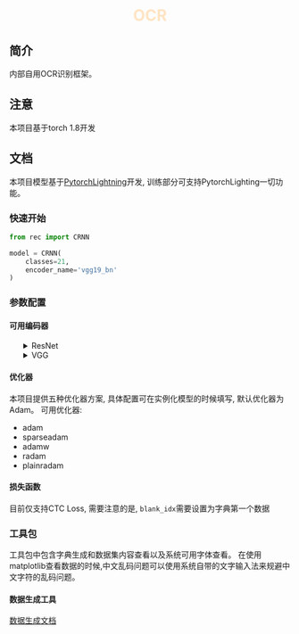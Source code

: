 <h1><p align="center" style="color: bisque">OCR</p></h1>

## 简介

内部自用OCR识别框架。

## 注意

本项目基于torch 1.8开发

## 文档

本项目模型基于[PytorchLightning](https://www.pytorchlightning.ai/)开发, 训练部分可支持PytorchLighting一切功能。

### 快速开始

```python
from rec import CRNN

model = CRNN(
    classes=21,
    encoder_name='vgg19_bn'
)
```

### 参数配置

#### 可用编码器

<details>
<summary style="margin-left: 25px;">ResNet</summary>
<div style="margin-left: 25px;">

|Encoder                           |
|----------------------------------|
|resnet18vd                        |
|resnet34vd                        |
|resnet50vd                        |
|resnet101vd                       |
|resnet152vd                       |
|resnet200vd                       |

</div>
</details>

<details>
<summary style="margin-left: 25px;">VGG</summary>
<div style="margin-left: 25px;">

|Encoder                     |
|----------------------------|
|vgg11                       |
|vgg11_bn                    |
|vgg13                       |
|vgg13_bn                    |
|vgg16                       |
|vgg16_bn                    |
|vgg19                       |
|vgg19_bn                    |

</div>
</details>

#### 优化器

本项目提供五种优化器方案, 具体配置可在实例化模型的时候填写, 默认优化器为Adam。 可用优化器:

- adam
- sparseadam
- adamw
- radam
- plainradam

#### 损失函数

目前仅支持CTC Loss, 需要注意的是, `blank_idx`需要设置为字典第一个数据

### 工具包

工具包中包含字典生成和数据集内容查看以及系统可用字体查看。 在使用matplotlib查看数据的时候,中文乱码问题可以使用系统自带的文字输入法来规避中文字符的乱码问题。

#### 数据生成工具

[数据生成文档](https://github.com/TYYKJ/limapOCR/blob/master/tools/generateBoat/README.md)

